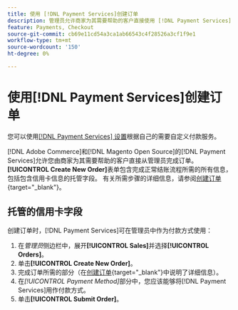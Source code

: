 ```yaml
---
title: 使用 [!DNL Payment Services]创建订单
description: 管理员允许商家为其需要帮助的客户直接使用 [!DNL Payment Services] 完成订单。
feature: Payments, Checkout
source-git-commit: cb69e11cd54a3ca1ab66543c4f28526a3cf1f9e1
workflow-type: tm+mt
source-wordcount: '150'
ht-degree: 0%

---
```


# 使用[!DNL Payment Services]创建订单

您可以使用[[!DNL Payment Services] 设置](settings.md)根据自己的需要自定义付款服务。

[!DNL Adobe Commerce]和[!DNL Magento Open Source]的[!DNL Payment Services]允许您由商家为其需要帮助的客户直接从管理员完成订单。 **[!UICONTROL Create New Order]**&#x200B;表单包含完成正常结账流程所需的所有信息，包括包含信用卡信息的托管字段。 有关所需步骤的详细信息，请参阅[创建订单](https://experienceleague.adobe.com/zh-hans/docs/commerce-admin/stores-sales/point-of-purchase/assist/customer-account-create-order){target="_blank"}。

## 托管的信用卡字段

创建订单时，[!DNL Payment Services]可在管理员中作为付款方式使用：

1. 在&#x200B;_管理员_&#x200B;侧边栏中，展开&#x200B;**[!UICONTROL Sales]**&#x200B;并选择&#x200B;**[!UICONTROL Orders]**。
1. 单击&#x200B;**[!UICONTROL Create New Order]**。
1. 完成订单所需的部分（在[创建订单](https://experienceleague.adobe.com/zh-hans/docs/commerce-admin/stores-sales/point-of-purchase/assist/customer-account-create-order){target="_blank"}中说明了详细信息）。
1. 在&#x200B;_[!UICONTROL Payment Method]_&#x200B;部分中，您应该能够将[!DNL Payment Services]用作付款方式。
1. 单击&#x200B;**[!UICONTROL Submit Order]**。
